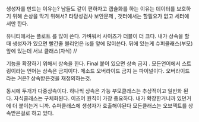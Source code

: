 생성자를 만드는 이유는? 남들도 같이 편하자고
캡슐화를 하는 이유는 데이터를 보호하기 위해 손상을 막기 위해서?
타당성검사 보안문제 , 갯터에서는 할필요가 없고 세터에서만 한다.

유니티에서는 플로트 를 많이 쓴다. 가벼워서 사이즈가 더블이 더 크다.
내가 상속을 할때 생성자가 있으면 빨간줄
블리언은 is를 앞에 많이쓴다.
뒤에 있는게 슈퍼클래스(부모) 앞에 있는데 서브 클래스(자식) //

기능을 확장하기 위해서 상속을 한다.
Final 붙어 있으면 상속 금지 .
모든언어에서 스트링이라는 언어는 상속은 금지이다.
메소드 오버라이드 금지 는 파이널이다.
오버라이드 라는 거은? 상속받은것을 재정의하는것.

동시에 두개가 다중상속이다. 하나씩 상속은 가능
부모클래스는 추상적이고 일반화 된다. 자식클래스는 구체화된다.
이즈어 원칙이 가장 중요하다.
내가 확장한거니까 있던거에 더 붙이는거 니까.
슈퍼클래스에 생성자가 호출해야된다
모든클래스는 오브젝트를 상속받은걸로 하고 있다. 


